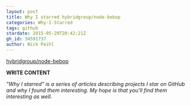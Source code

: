```yaml
---
layout: post
title: Why I starred hybridgroup/node-bebop
categories: Why-I-Starred
tags: github
stardate: 2015-05-29T20:42:21Z
gh_id: 34591737
author: Nick Peihl
---
```


[hybridgroup/node-bebop](star.repo.html_url)

**WRITE CONTENT**

*"Why I starred" is a series of articles describing projects I star on GitHub and why I found them interesting. My hope is that you'll find them interesting as well.*

